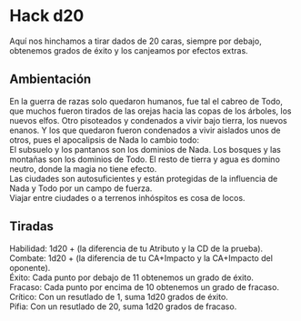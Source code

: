 
# Hack d20
Aquí nos hinchamos a tirar dados de 20 caras, siempre por debajo, obtenemos grados de éxito y los canjeamos por efectos extras.

## Ambientación
En la guerra de razas solo quedaron humanos, fue tal el cabreo de Todo, que muchos fueron tirados de las orejas hacia las copas de los árboles, los nuevos elfos. Otro pisoteados y condenados a vivir bajo tierra, los nuevos enanos. Y los que quedaron fueron condenados a vivir aislados unos de otros, pues el apocalipsis de Nada lo cambio todo:  
El subsuelo y los pantanos son los dominios de Nada. Los bosques y las montañas son los dominios de Todo. El resto de tierra y agua es domino neutro, donde la magia no tiene efecto.  
Las ciudades son autosuficientes y están protegidas de la influencia de Nada y Todo por un campo de fuerza.  
Viajar entre ciudades o a terrenos inhóspitos es cosa de locos.

## Tiradas
Habilidad: 1d20 + (la diferencia de tu Atributo y la CD de la prueba).  
Combate: 1d20 + (la diferencia de tu CA+Impacto y la CA+Impacto del oponente).  
Éxito: Cada punto por debajo de 11 obtenemos un grado de éxito.  
Fracaso: Cada punto por encima de 10 obtenemos un grado de fracaso.  
Crítico: Con un resutlado de 1, suma 1d20 grados de éxito.  
Pifia: Con un resutlado de 20, suma 1d20 grados de fracaso.
